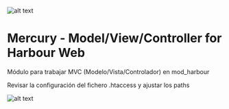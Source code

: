 ﻿![alt text](https://i.postimg.cc/B69ZjLTs/logo-mini.jpg)

Mercury - Model/View/Controller for Harbour Web
===============================================

Módulo para trabajar MVC (Modelo/Vista/Controlador) en mod_harbour

Revisar la configuración del fichero .htaccess y ajustar los paths

![alt text](https://i.postimg.cc/dDTXVq8C/mvc.jpg)
